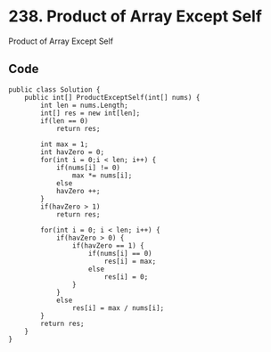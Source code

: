 # 238. Product of Array Except Self
Product of Array Except Self

## Code
    public class Solution {
        public int[] ProductExceptSelf(int[] nums) {
            int len = nums.Length;
            int[] res = new int[len];
            if(len == 0)
                return res;
            
            int max = 1;
            int havZero = 0;
            for(int i = 0;i < len; i++) {
                if(nums[i] != 0)
                    max *= nums[i];
                else 
                havZero ++; 
            }
            if(havZero > 1)
                return res;
            
            for(int i = 0; i < len; i++) {
                if(havZero > 0) {
                    if(havZero == 1) {
                        if(nums[i] == 0)
                            res[i] = max;
                        else 
                            res[i] = 0;
                    }
                }
                else 
                    res[i] = max / nums[i];
            }
            return res;
        }
    }